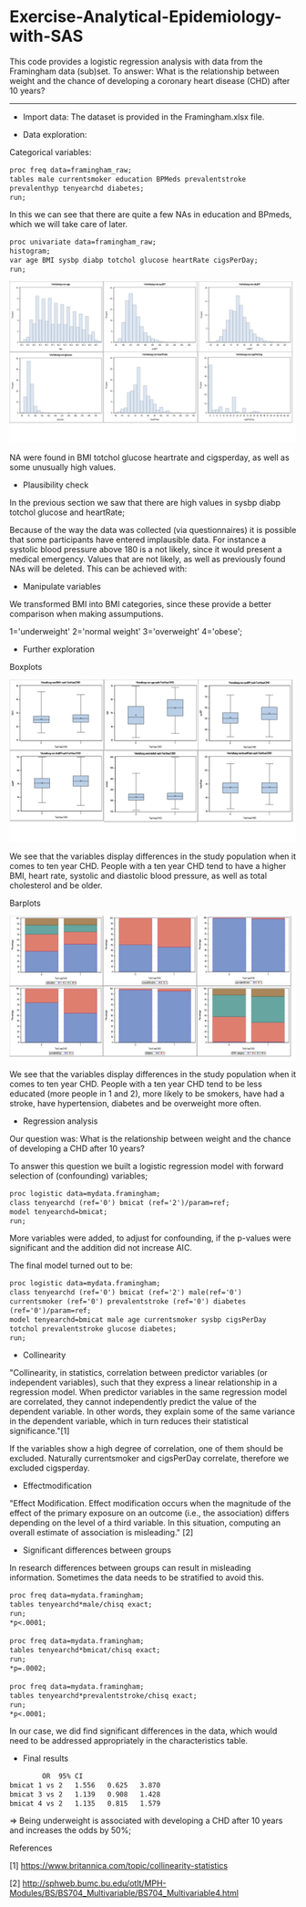 # Exercise-Analytical-Epidemiology-with-SAS

This code provides a logistic regression analysis with data from the Framingham data (sub)set. To answer: What is the relationship between weight and the chance of developing a coronary heart disease (CHD) after 10 years?

********************************************************

* Import data:
The dataset is provided in the Framingham.xlsx file. 

* Data exploration:

Categorical variables:
 ```
proc freq data=framingham_raw;
tables male currentsmoker education BPMeds prevalentstroke prevalenthyp tenyearchd diabetes;
run;
```
In this we can see that there are quite a few NAs in education and BPmeds, which we will take care of later.
```
proc univariate data=framingham_raw;
histogram;
var age BMI sysbp diabp totchol glucose heartRate cigsPerDay;
run;
```
![alt text](https://github.com/SvetlanaKalina/exercise-analytical-epidemiology-with-sas/blob/master/histogramms-univariate.jpg)

NA were found in BMI totchol glucose heartrate and cigsperday, as well as some unusually high values.

* Plausibility check

In the previous section we saw that there are high values in sysbp diabp totchol glucose and heartRate;

Because of the way the data was collected (via questionnaires) it is possible that some participants have entered implausible data. For instance a systolic blood pressure above 180 is a not likely, since it would present a medical emergency.
Values that are not likely, as well as previously found NAs will be deleted.
This can be achieved with:

* Manipulate variables 

We transformed BMI into BMI categories, since these provide a better comparison when making assumputions.

1='underweight' 2='normal weight' 3='overweight' 4='obese';

* Further exploration 

Boxplots

![alt text](https://github.com/SvetlanaKalina/exercise-analytical-epidemiology-with-sas/blob/master/boxplots.png)

We see that the variables display differences in the study population when it comes to ten year CHD. People with a ten year CHD tend to have a higher BMI, heart rate, systolic and diastolic blood pressure, as well as total cholesterol and be older.

Barplots 

![alt text](https://github.com/SvetlanaKalina/exercise-analytical-epidemiology-with-sas/blob/master/barplot.png)

We see that the variables display differences in the study population when it comes to ten year CHD. People with a ten year CHD tend to be less educated (more people in 1 and 2), more likely to be smokers, have had a stroke, have hypertension, diabetes and be overweight more often.

* Regression analysis

Our question was: What is the relationship between weight and the chance of developing a CHD after 10 years?

To answer this question we built a logistic regression model with forward selection of (confounding) variables;
```
proc logistic data=mydata.framingham;
class tenyearchd (ref='0') bmicat (ref='2')/param=ref;
model tenyearchd=bmicat;
run;

```
More variables were added, to adjust for confounding, if the p-values were significant and the addition did not increase AIC.

The final model turned out to be:

```
proc logistic data=mydata.framingham;
class tenyearchd (ref='0') bmicat (ref='2') male(ref='0') currentsmoker (ref='0') prevalentstroke (ref='0') diabetes (ref='0')/param=ref;
model tenyearchd=bmicat male age currentsmoker sysbp cigsPerDay totchol prevalentstroke glucose diabetes;
run;
```

* Collinearity

"Collinearity, in statistics, correlation between predictor variables (or independent variables), such that they express a linear relationship in a regression model. When predictor variables in the same regression model are correlated, they cannot independently predict the value of the dependent variable. In other words, they explain some of the same variance in the dependent variable, which in turn reduces their statistical significance."[1]

If the variables show a high degree of correlation, one of them should be excluded. Naturally currentsmoker and cigsPerDay correlate, therefore we excluded cigsperday.

* Effectmodification

"Effect Modification. Effect modification occurs when the magnitude of the effect of the primary exposure on an outcome (i.e., the association) differs depending on the level of a third variable. In this situation, computing an overall estimate of association is misleading." [2]

* Significant differences between groups

In research differences between groups can result in misleading information. Sometimes the data needs to be stratified to avoid this. 

```
proc freq data=mydata.framingham;
tables tenyearchd*male/chisq exact;
run;
*p<.0001;

proc freq data=mydata.framingham;
tables tenyearchd*bmicat/chisq exact;
run;
*p=.0002;

proc freq data=mydata.framingham;
tables tenyearchd*prevalentstroke/chisq exact;
run;
*p<.0001;
```

In our case, we did find significant differences in the data, which would need to be addressed appropriately in the characteristics table.

* Final results

```
		OR	95% CI
bmicat 1 vs 2 	1.556 	0.625 	3.870
bmicat 3 vs 2 	1.139 	0.908 	1.428
bmicat 4 vs 2 	1.135 	0.815 	1.579

``` 

=> Being underweight is associated with developing a CHD after 10 years and increases the odds by 50%;


References

[1] https://www.britannica.com/topic/collinearity-statistics

[2] http://sphweb.bumc.bu.edu/otlt/MPH-Modules/BS/BS704_Multivariable/BS704_Multivariable4.html
